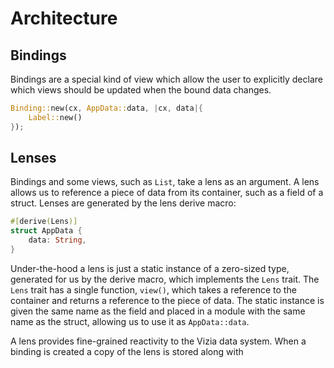 # Architecture

## Bindings

Bindings are a special kind of view which allow the user to explicitly declare which views should be updated when the bound data changes.

```rust
Binding::new(cx, AppData::data, |cx, data|{
    Label::new()
});
```

## Lenses

Bindings and some views, such as `List`, take a lens as an argument. A lens allows us to reference a piece of data from its container, such as a field of a struct. Lenses are generated by the lens derive macro:

```rust
#[derive(Lens)]
struct AppData {
    data: String,
}
```

Under-the-hood a lens is just a static instance of a zero-sized type, generated for us by the derive macro, which implements the `Lens` trait. The `Lens` trait has a single function, `view()`, which takes a reference to the container and returns a reference to the piece of data. The static instance is given the same name as the field and placed in a module with the same name as the struct, allowing us to use it as `AppData::data`.

A lens provides fine-grained reactivity to the Vizia data system. When a binding is created a copy of the lens is stored along with
